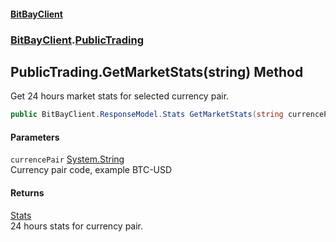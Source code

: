 #### [BitBayClient](./index.md 'index')
### [BitBayClient](./BitBayClient.md 'BitBayClient').[PublicTrading](./BitBayClient-PublicTrading.md 'BitBayClient.PublicTrading')
## PublicTrading.GetMarketStats(string) Method
Get 24 hours market stats for selected currency pair.  
```csharp
public BitBayClient.ResponseModel.Stats GetMarketStats(string currencePair);
```
#### Parameters
<a name='BitBayClient-PublicTrading-GetMarketStats(string)-currencePair'></a>
`currencePair` [System.String](https://docs.microsoft.com/en-us/dotnet/api/System.String 'System.String')  
Currency pair code, example BTC-USD  
  
#### Returns
[Stats](./BitBayClient-ResponseModel-Stats.md 'BitBayClient.ResponseModel.Stats')  
24 hours stats for currency pair.  
